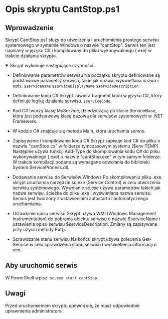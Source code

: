 # Opis skryptu CantStop.ps1

## Wprowadzenie

Skrypt CantStop.ps1 służy do utworzenia i uruchomienia prostego serwisu systemowego w systemie Windows o nazwie "cantStop". Serwis ten jest napisany w języku C# i kompilowany do pliku wykonywalnego (.exe) w trakcie działania skryptu.

<details open>
  <summary>Skrypt wykonuje następujące czynności:</summary>

* Definiowanie parametrów serwisu
Na początku skryptu definiowane są podstawowe parametry serwisu, takie jak nazwa, wyświetlana nazwa i opis. `$serviceName` `$serviceDisplayName` `$serviceDescription`

* Definiowanie kodu C#
Skrypt zawiera fragment kodu w języku C#, który definiuje logikę działania serwisu. `$serviceCode`

* Kod C# tworzy klasę MyService, dziedziczącą po klasie ServiceBase, która jest podstawową klasą bazową dla serwisów systemowych w .NET Framework.

* W kodzie C# znajduje się metoda Main, która uruchamia serwis.

* Zapisywanie i kompilowanie kodu C#
Skrypt zapisuje kod C# do pliku o nazwie "cantStop.cs" w folderze tymczasowym systemu ($env:TEMP). Następnie używa funkcji Add-Type do skompilowania kodu C# do pliku wykonywalnego (.exe) o nazwie "cantStop.exe" w tym samym folderze. W trakcie kompilacji podane są wymagane odwołania do biblioteki System.ServiceProcess.dll.

* Dodawanie serwisu do Serwisów Windows
Po skompilowaniu pliku .exe skrypt uruchamia narzędzie sc.exe (Service Control) w celu utworzenia serwisu systemowego. Wywołanie sc.exe używa parametrów takich jak nazwa serwisu, ścieżka do pliku .exe i wyświetlana nazwa serwisu. Serwis jest tworzony z ustawieniami autostartu i automatycznego uruchamiania.

* Ustawianie opisu serwisu
Skrypt używa WMI (Windows Management Instrumentation) do pobrania obiektu serwisu o nazwie $serviceName i ustawienia opisu serwisu $serviceDescription. Zmiany są zapisywane przy użyciu metody Put().

* Sprawdzanie stanu serwisu
Na końcu skrypt używa polecenia Get-Service w celu sprawdzenia stanu serwisu i wyświetlenia informacji o nim.

</details>

## Aby uruchomić serwis
W PowerShell wpisz: `sc.exe start cantStop`

## Uwagi
Przed uruchomieniem skryptu upewnij się, że masz odpowiednie uprawnienia administratora.